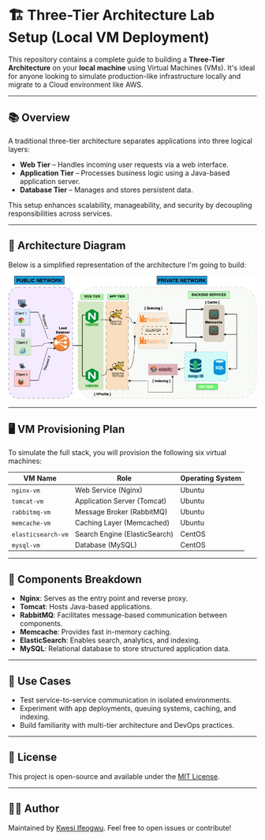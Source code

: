 # 🏗️ Three-Tier Architecture Lab Setup (Local VM Deployment)

This repository contains a complete guide to building a **Three-Tier Architecture** on your **local machine** using Virtual Machines (VMs). It's ideal for anyone looking to simulate production-like infrastructure locally and migrate to a Cloud environment like AWS.

---

## 📚 Overview

A traditional three-tier architecture separates applications into three logical layers:

- **Web Tier** – Handles incoming user requests via a web interface.
- **Application Tier** – Processes business logic using a Java-based application server.
- **Database Tier** – Manages and stores persistent data.

This setup enhances scalability, manageability, and security by decoupling responsibilities across services.

---

## 🧱 Architecture Diagram

Below is a simplified representation of the architecture I'm  going to build:

![diagram](/Images/Vprofile.jpg)

---

## 🖥️ VM Provisioning Plan

To simulate the full stack, you will provision the following six virtual machines:

| VM Name            | Role                              | Operating System |
|--------------------|-----------------------------------|------------------|
| `nginx-vm`         | Web Service (Nginx)               | Ubuntu           |
| `tomcat-vm`        | Application Server (Tomcat)       | Ubuntu           |
| `rabbitmq-vm`      | Message Broker (RabbitMQ)         | Ubuntu           |
| `memcache-vm`      | Caching Layer (Memcached)         | Ubuntu           |
| `elasticsearch-vm` | Search Engine (ElasticSearch)     | CentOS           |
| `mysql-vm`         | Database (MySQL)                  | CentOS           |

---

## 🔧 Components Breakdown

- **Nginx**: Serves as the entry point and reverse proxy.
- **Tomcat**: Hosts Java-based applications.
- **RabbitMQ**: Facilitates message-based communication between components.
- **Memcache**: Provides fast in-memory caching.
- **ElasticSearch**: Enables search, analytics, and indexing.
- **MySQL**: Relational database to store structured application data.

---

## 🚀 Use Cases

- Test service-to-service communication in isolated environments.
- Experiment with app deployments, queuing systems, caching, and indexing.
- Build familiarity with multi-tier architecture and DevOps practices.

---

## 📝 License

This project is open-source and available under the [MIT License](LICENSE).

---

## 🙋‍♂️ Author

Maintained by [Kwesi Ifeogwu](https://github.com/KwesiLovesTech). Feel free to open issues or contribute!

